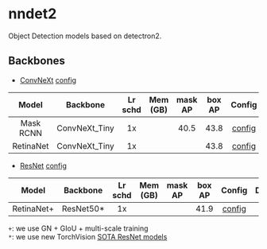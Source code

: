 # nndet2

Object Detection models based on detectron2.

## Backbones
- [ConvNeXt](https://arxiv.org/abs/2201.03545) [config](configs/convnext)

| Model  | Backbone   | Lr schd | Mem (GB) | mask AP | box AP | Config | Download |
|:---------:|:-------:|:-------:|:--------:|:--------------:|:------:|:------:|:--------:|
| Mask RCNN      | ConvNeXt_Tiny | 1x      |       |      40.5      |  43.8  | [config](configs/convnext/mask_rcnn_convnext_tiny_fpn_1x.py) | [model]()|
| RetinaNet      | ConvNeXt_Tiny | 1x      |       |            |  43.8  | [config](configs/convnext/retinanet_convnext_tiny_fpn_1x.py) | [model]()|

- [ResNet](https://arxiv.org/abs/1512.03385) [config](configs/resnet)

| Model  | Backbone   | Lr schd | Mem (GB) | mask AP | box AP | Config | Download |
|:---------:|:-------:|:-------:|:--------:|:--------------:|:------:|:------:|:--------:|
| RetinaNet+      | ResNet50* | 1x      |       |            |  41.9  | [config](configs/resnet/retinanet_R_50_torchvision_FPN_1x.py ) | [model]()|

`+`: we use GN + GIoU + multi-scale training  
`*`: we use new TorchVision [SOTA ResNet models](https://github.com/pytorch/vision/issues/3995#issuecomment-1013906621)

